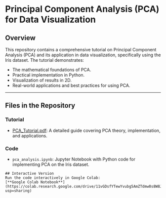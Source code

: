 # Principal Component Analysis (PCA) for Data Visualization

## Overview
This repository contains a comprehensive tutorial on Principal Component Analysis (PCA) and its application in data visualization, specifically using the Iris dataset. The tutorial demonstrates:
- The mathematical foundations of PCA.
- Practical implementation in Python.
- Visualization of results in 2D.
- Real-world applications and best practices for using PCA.

---

## Files in the Repository

### **Tutorial**
- [PCA_Tutorial.pdf](PCA_Tutorial.pdf): A detailed guide covering PCA theory, implementation, and applications.

### **Code**
- `pca_analysis.ipynb`: Jupyter Notebook with Python code for implementing PCA on the Iris dataset.

```
## Interactive Version
Run the code interactively in Google Colab:  
[**Google Colab Notebook**](https://colab.research.google.com/drive/11vGDsfYTewYvubg5AmZTdmw0s8W8J1km?usp=sharing)

